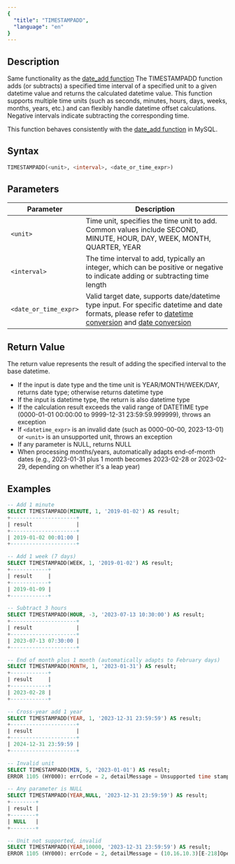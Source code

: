 ```yaml
---
{
  "title": "TIMESTAMPADD",
  "language": "en"
}
---
```


## Description

Same functionality as the [date_add function](./date-add)
The TIMESTAMPADD function adds (or subtracts) a specified time interval of a specified unit to a given datetime value and returns the calculated datetime value. This function supports multiple time units (such as seconds, minutes, hours, days, weeks, months, years, etc.) and can flexibly handle datetime offset calculations. Negative intervals indicate subtracting the corresponding time.

This function behaves consistently with the [date_add function](https://dev.mysql.com/doc/refman/8.4/en/date-and-time-functions.html#function_date-add) in MySQL.

## Syntax

```sql
TIMESTAMPADD(<unit>, <interval>, <date_or_time_expr>)
```

## Parameters

| Parameter             | Description                                                                                                                                                                                                                                                                                                                                                 |
|-----------------------|-------------------------------------------------------------------------------------------------------------------------------------------------------------------------------------------------------------------------------------------------------------------------------------------------------------------------------------------------------------|
| `<unit>`              | Time unit, specifies the time unit to add. Common values include SECOND, MINUTE, HOUR, DAY, WEEK, MONTH, QUARTER, YEAR                                                                                                                                                                                                                                    |
| `<interval>`          | The time interval to add, typically an integer, which can be positive or negative to indicate adding or subtracting time length                                                                                                                                                                                                                            |
| `<date_or_time_expr>` | Valid target date, supports date/datetime type input. For specific datetime and date formats, please refer to [datetime conversion](../../../../../docs/sql-manual/basic-element/sql-data-types/conversion/datetime-conversion) and [date conversion](../../../../../docs/sql-manual/basic-element/sql-data-types/conversion/date-conversion) |

## Return Value

The return value represents the result of adding the specified interval to the base datetime.

- If the input is date type and the time unit is YEAR/MONTH/WEEK/DAY, returns date type; otherwise returns datetime type
- If the input is datetime type, the return is also datetime type
- If the calculation result exceeds the valid range of DATETIME type (0000-01-01 00:00:00 to 9999-12-31 23:59:59.999999), throws an exception
- If `<datetime_expr>` is an invalid date (such as 0000-00-00, 2023-13-01) or `<unit>` is an unsupported unit, throws an exception
- If any parameter is NULL, returns NULL
- When processing months/years, automatically adapts end-of-month dates (e.g., 2023-01-31 plus 1 month becomes 2023-02-28 or 2023-02-29, depending on whether it's a leap year)

## Examples

```sql
-- Add 1 minute
SELECT TIMESTAMPADD(MINUTE, 1, '2019-01-02') AS result;
+---------------------+
| result              |
+---------------------+
| 2019-01-02 00:01:00 |
+---------------------+

-- Add 1 week (7 days)
SELECT TIMESTAMPADD(WEEK, 1, '2019-01-02') AS result;
+------------+
| result     |
+------------+
| 2019-01-09 |
+------------+

-- Subtract 3 hours
SELECT TIMESTAMPADD(HOUR, -3, '2023-07-13 10:30:00') AS result;
+---------------------+
| result              |
+---------------------+
| 2023-07-13 07:30:00 |
+---------------------+

-- End of month plus 1 month (automatically adapts to February days)
SELECT TIMESTAMPADD(MONTH, 1, '2023-01-31') AS result;
+------------+
| result     |
+------------+
| 2023-02-28 |
+------------+

-- Cross-year add 1 year
SELECT TIMESTAMPADD(YEAR, 1, '2023-12-31 23:59:59') AS result;
+---------------------+
| result              |
+---------------------+
| 2024-12-31 23:59:59 |
+---------------------+

-- Invalid unit
SELECT TIMESTAMPADD(MIN, 5, '2023-01-01') AS result;
ERROR 1105 (HY000): errCode = 2, detailMessage = Unsupported time stamp diff time unit: MIN, supported time unit: YEAR/MONTH/WEEK/DAY/HOUR/MINUTE/SECOND

-- Any parameter is NULL
SELECT TIMESTAMPADD(YEAR,NULL, '2023-12-31 23:59:59') AS result;
+--------+
| result |
+--------+
| NULL   |
+--------+

-- Unit not supported, invalid
SELECT TIMESTAMPADD(YEAR,10000, '2023-12-31 23:59:59') AS result;
ERROR 1105 (HY000): errCode = 2, detailMessage = (10.16.10.3)[E-218]Operation years_add of 2023-12-31 23:59:59, 10000 out of range
```
